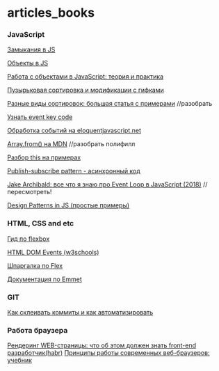 # articles_books

### JavaScript 

[Замыкания в JS](https://habr.com/post/38642/) 

[Объекты в JS](https://habr.com/company/ruvds/blog/420615/)

[Работа с объектами в JavaScript: теория и практика](https://habr.com/post/48542/)

[Пузырьковая сортировка и модификации с гифками](https://habr.com/post/204600/)

[Разные виды сортировок: большая статья с примерами](https://habr.com/post/335920/) //разобрать

[Узнать event key code](http://keycode.info/)

[Обработка событий на eloquentjavascript.net](http://eloquentjavascript.net/15_event.html#c_KkYEaH5/cU)

[Array.from() на MDN](https://developer.mozilla.org/en-US/docs/Web/JavaScript/Reference/Global_Objects/Array/from) //разобрать полифилл

[Разбор this на примерах](https://habr.com/post/149516/)

[Publish-subscribe pattern - асинхронный код](https://itnext.io/why-every-beginner-front-end-developer-should-know-publish-subscribe-pattern-72a12cd68d44) 

[Jake Archibald: все что я знаю про Event Loop в JavaScript (2018)](https://www.youtube.com/watch?v=j4_9BZezSUA) //пересмотреть! 

[Design Patterns in JS (простые примеры)](https://blog.bitsrc.io/understanding-design-patterns-in-javascript-13345223f2dd)

### HTML, CSS and etc

[Гид по flexbox](https://css-tricks.com/snippets/css/a-guide-to-flexbox/#flexbox-background)

[HTML DOM Events (w3schools)](https://www.w3schools.com/jsref/dom_obj_event.asp)

[Шпаргалка по Flex](http://yoksel.github.io/flex-cheatsheet/)

[Документация по Emmet](https://docs.emmet.io/cheat-sheet/)

### GIT

[Как склеивать коммиты и как автоматизировать](https://htmlacademy.ru/blog/27-how-to-squash-commits-and-why-it-is-needed)

### Работа браузера

[Рендеринг WEB-страницы: что об этом должен знать front-end разработчик(habr)](https://habr.com/post/224187/)
[Принципы работы современных веб-браузеров: учебник](https://www.html5rocks.com/ru/tutorials/internals/howbrowserswork/)
